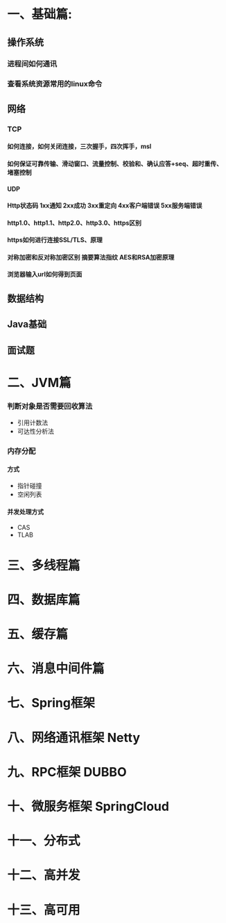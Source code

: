 # 一、基础篇:

## 操作系统

### 进程间如何通讯

### 查看系统资源常用的linux命令

## 网络

### TCP

#### 如何连接，如何关闭连接，三次握手，四次挥手，msl

#### 如何保证可靠传输、滑动窗口、流量控制、校验和、确认应答+seq、超时重传、堵塞控制

#### UDP

#### Http状态码 1xx通知 2xx成功 3xx重定向 4xx客户端错误 5xx服务端错误

#### http1.0、http1.1、http2.0、http3.0、https区别

#### https如何进行连接SSL/TLS、原理

#### 对称加密和反对称加密区别 摘要算法指纹 AES和RSA加密原理

#### 浏览器输入url如何得到页面

## 数据结构

## Java基础

## 面试题

# 二、JVM篇

### 判断对象是否需要回收算法

- 引用计数法
- 可达性分析法

### 内存分配

#### 方式

- 指针碰撞
- 空闲列表

#### 并发处理方式

- CAS
- TLAB

# 三、多线程篇

# 四、数据库篇

# 五、缓存篇

# 六、消息中间件篇

# 七、Spring框架

# 八、网络通讯框架 Netty

# 九、RPC框架 DUBBO

# 十、微服务框架 SpringCloud

# 十一、分布式

# 十二、高并发

# 十三、高可用

